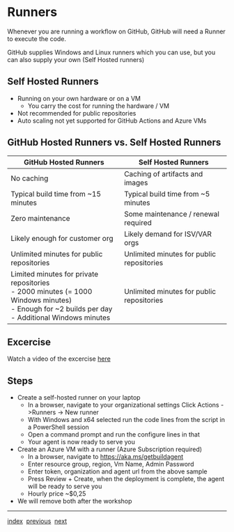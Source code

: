 # Runners
Whenever you are running a workflow on GitHub, GitHub will need a Runner to execute the code.

GitHub supplies Windows and Linux runners which you can use, but you can also supply your own (Self Hosted runners)

## Self Hosted Runners
- Running on your own hardware or on a VM
  - You carry the cost for running the hardware / VM
- Not recommended for public repositories
- Auto scaling not yet supported for GitHub Actions and Azure VMs

## GitHub Hosted Runners vs. Self Hosted Runners
| GitHub Hosted Runners | Self Hosted Runners |
|---|---|
| No caching | Caching of artifacts and images |
| Typical build time from ~15 minutes | Typical build time from ~5 minutes |
| Zero maintenance | Some maintenance / renewal required |
| Likely enough for customer org | Likely demand for ISV/VAR orgs |
| Unlimited minutes for public repositories | Unlimited minutes for public repositories |
| Limited minutes for private repositories<br />- 2000 minutes (= 1000 Windows minutes)<br />- Enough for ~2 builds per day<br />- Additional Windows minutes | Unlimited minutes for public repositories | Unlimited minutes for private repositories |

## Excercise
Watch a video of the excercise [here](https://youtu.be/nTCbCsU-_U8)

## Steps
- Create a self-hosted runner on your laptop
  - In a browser, navigate to your organizational settings
Click Actions ->Runners -> New runner
  - With Windows and x64 selected run the code lines from the script in a PowerShell session
  - Open a command prompt and run the configure lines in that
  - Your agent is now ready to serve you
- Create an Azure VM with a runner (Azure Subscription required)
  - In a browser, navigate to https://aka.ms/getbuildagent
  - Enter resource group, region, Vm Name, Admin Password
  - Enter token, organization and agent url from the above sample
  - Press Review + Create, when the deployment is complete, the agent will be ready to serve you
  - Hourly price ~$0,25
- We will remove both after the workshop

---
[index](index.md)&nbsp;&nbsp;[previous](GetStarted.md)&nbsp;&nbsp;[next](GitHubSettings.md)